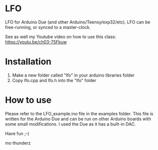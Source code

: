 # LFO
LFO for Arduino Due (and other Arduino/Teensy/exp32/etc). LFO can be free-running, or synced to a master-clock.

See as well my Youtube video on how to use this class: https://youtu.be/ch03-75Fkuw

# Installation
1) Make a new folder called "lfo" in your arduino libraries folder
2) Copy lfo.cpp and lfo.h into the "lfo" folder

# How to use
Please refer to the LFO_example.ino file in the examples folder. This file is written for the Arduino Due and can be run on other Arduino boards with some small modifications. I used the Due as it has a built-in DAC.

Have fun ;-)

mo thunderz
